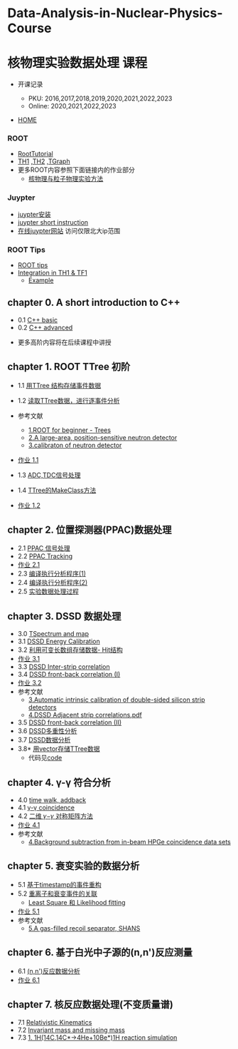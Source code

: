 # Data-Analysis-in-Nuclear-Physics-Course
# 核物理实验数据处理 课程
- 开课记录
  - PKU: 2016,2017,2018,2019,2020,2021,2022,2023
  - Online: 2020,2021,2022,2023

- [HOME](https://zhihuanli.github.io/Experimental-Data-Analysis-Course/)
### ROOT 
 - [RootTutorial](http://www.pp.rhul.ac.uk/~cowan/RootTutorial/)
 - [TH1](https://zhihuanli.github.io/Experimental-Data-Analysis-Course/ROOT/TH1.html)
 ,[TH2](https://zhihuanli.github.io/Experimental-Data-Analysis-Course/ROOT/TH2.html)
 ,[TGraph](https://zhihuanli.github.io/Experimental-Data-Analysis-Course/ROOT/TGraph.html)
 - 更多ROOT内容参照下面链接内的作业部分
   - [核物理与粒子物理实验方法](https://zhihuanli.github.io/Experimental-Method-in-Nuclear-Physics/)
### Juypter
 - [juypter安装](jupyter-short-instruction.pdf)
 - [juypter short instruction](https://zhihuanli.github.io/Experimental-Data-Analysis-Course/ROOT/juypter.html)
 - [在线juypter网站](https://162.105.54.124:8888) 访问仅限北大ip范围

### ROOT Tips
 - [ROOT tips](https://zhihuanli.github.io/Experimental-Data-Analysis-Course/chapt1/ROOT_tips.html)
 - [Integration in TH1 & TF1](https://zhihuanli.github.io/Experimental-Data-Analysis-Course/chapt1/Integration_in_TH1_and_TF1.html)
    - [Example](https://zhihuanli.github.io/Experimental-Data-Analysis-Course/chapt1/Example_of_Integration_in_TH1_and_TF1.html)
    
## chapter 0. A short introduction to C++
 - 0.1 [C++ basic](https://zhihuanli.github.io/Experimental-Data-Analysis-Course/chapt0/introduction_basic.html)
 - 0.2 [C++ advanced](https://zhihuanli.github.io/Experimental-Data-Analysis-Course/chapt0/introduction_advanced.html)
 * 更多高阶内容将在后续课程中讲授

## chapter 1. ROOT TTree 初阶
 - 1.1 [用TTree 结构存储事件数据](https://zhihuanli.github.io/Experimental-Data-Analysis-Course/chapt1/1.1_create_tree.html)
 - 1.2 [读取TTree数据，进行逐事件分析](https://zhihuanli.github.io/Experimental-Data-Analysis-Course/chapt1/1.2_read_tree.html)
 - 参考文献
      - [1.ROOT for beginner - Trees](./chapt1/ROOT_for_beginners_Day4.pdf)
      - [2.A large-area, position-sensitive neutron detector](./chapt1/neutron_detector.pdf)
      - [3.calibraton of neutron detector](./chapt1/neutron_cali.pdf)
      
 - [作业 1.1](https://zhihuanli.github.io/Experimental-Data-Analysis-Course/chapt1/coursework1.1.html) 
 - 1.3 [ADC,TDC信号处理](https://zhihuanli.github.io/Experimental-Data-Analysis-Course/chapt1/1.3_adc_analysis.html)
 - 1.4 [TTree的MakeClass方法](https://zhihuanli.github.io/Experimental-Data-Analysis-Course/chapt1/1.4_root_tree_makeclass.html)
 - [作业 1.2](https://zhihuanli.github.io/Experimental-Data-Analysis-Course/chapt1/coursework1.2.html)
 

## chapter 2. 位置探测器(PPAC)数据处理

  - 2.1 [PPAC 信号处理](https://zhihuanli.github.io/Experimental-Data-Analysis-Course/chapt2/2.1_PPAC_analysis.html)
  - 2.2 [PPAC Tracking](https://zhihuanli.github.io/Experimental-Data-Analysis-Course/chapt2/2.2_PPAC_tracking.html) 
  - [作业 2.1](https://zhihuanli.github.io/Experimental-Data-Analysis-Course/chapt2/coursework2.1.html) 
  - 2.3 [编译执行分析程序(1)](https://zhihuanli.github.io/Experimental-Data-Analysis-Course/chapt2/2.3_comiling_1.html)
  - 2.4 [编译执行分析程序(2)](https://zhihuanli.github.io/Experimental-Data-Analysis-Course/chapt2/2.4_compiling_2.html)
  - 2.5 [实验数据处理过程](https://zhihuanli.github.io/Experimental-Data-Analysis-Course/chapt2/2.5_data_analysis_process.html)
  
## chapter 3. DSSD 数据处理 

 - 3.0 [TSpectrum and map](https://zhihuanli.github.io/Experimental-Data-Analysis-Course/chapt3/3.0_TSpectrum_map.html)
 - 3.1 [DSSD Energy Calibration](https://zhihuanli.github.io/Experimental-Data-Analysis-Course/chapt3/3.1_DSSD_energy_calibration_1.html)
 - 3.2 [利用可变长数组存储数据- Hit结构](https://zhihuanli.github.io/Experimental-Data-Analysis-Course/chapt3/3.2_TTree_Branch_with_Dynamic_Array.html) 
 - [作业 3.1](https://zhihuanli.github.io/Experimental-Data-Analysis-Course/chapt3/coursework3.1.html) 
 - 3.3 [DSSD Inter-strip correlation](https://zhihuanli.github.io/Experimental-Data-Analysis-Course/chapt3/3.3_DSSD_interstrip_correlation.html)
 - 3.4 [DSSD front-back correlation (I)](https://zhihuanli.github.io/Experimental-Data-Analysis-Course/chapt3/3.4_DSSD_FB_correlation_I_DSSD1.html)
 - [作业 3.2](https://zhihuanli.github.io/Experimental-Data-Analysis-Course/chapt3/coursework3.2.html) 
 - 参考文献
      - [3.Automatic intrinsic calibration of double-sided silicon strip detectors](./chapt3/DSSD_cali.pdf)
      - [4.DSSD Adjacent strip correlations.pdf](./chapt3/DSSD_Adjacent.pdf)
 - 3.5 [DSSD front-back correlation (II)](https://zhihuanli.github.io/Experimental-Data-Analysis-Course/chapt3/3.5_DSSD_FB_correlation_II_DSSD1.html)
 - 3.6 [DSSD多重性分析](https://zhihuanli.github.io/Experimental-Data-Analysis-Course/chapt3/3.6_DSSD_Multiplicity_Analysis.html)
 - 3.7 [DSSD数据分析](https://zhihuanli.github.io/Experimental-Data-Analysis-Course/chapt3/3.7_DSSD_data_analysis.html)
 - 3.8* [用vector存储TTree数据](https://zhihuanli.github.io/Experimental-Data-Analysis-Course/chapt3/3.7_TTree_Branch_with_vector.html) 
      - 代码见[code](https://github.com/zhihuanli/Experimental-Data-Analysis-Course/tree/master/chapt3/code)

## chapter 4. γ-γ 符合分析 
 - 4.0 [time walk, addback](https://zhihuanli.github.io/Experimental-Data-Analysis-Course/chapt4/4.0_gamma-gamma_coincidence_0.html)
 - 4.1 [γ-γ coincidence](https://zhihuanli.github.io/Experimental-Data-Analysis-Course/chapt4/4.1_gamma-gamma_coincidence_I.html)
 - 4.2 [二维 𝛾−𝛾 对称矩阵方法](https://zhihuanli.github.io/Experimental-Data-Analysis-Course/chapt4/4.2_gamma-gamma_coincidence_II.html) 
 - [作业 4.1](https://zhihuanli.github.io/Experimental-Data-Analysis-Course/chapt4/coursework4.1.html)
 - 参考文献
     - [4.Background subtraction from in-beam HPGe coincidence data sets](./chapt4/Radford.pdf)

## chapter 5. 衰变实验的数据分析

 - 5.1 [基于timestamp的事件重构](https://zhihuanli.github.io/Experimental-Data-Analysis-Course/chapt5/5.1_decay_analysis_I.html)
 - 5.2 [重离子和衰变事件的关联](https://zhihuanli.github.io/Experimental-Data-Analysis-Course/chapt5/5.2_decay_analysis_II.html)
    - [Least Square 和 Likelihood fitting](https://zhihuanli.github.io/Experimental-Data-Analysis-Course/chapt5/fitting_LS_LH.html)
 - [作业 5.1](https://zhihuanli.github.io/Experimental-Data-Analysis-Course/chapt5/coursework5.1.html)
 - 参考文献
     - [5.A gas-filled recoil separator, SHANS](./chapt5/SHANS.pdf)

## chapter 6. 基于白光中子源的(n,n')反应测量
 - 6.1 [(n,n')反应数据分析](https://zhihuanli.github.io/Experimental-Data-Analysis-Course/chapt6/6.1_netron_capture_reaction.html)
- [作业 6.1](https://zhihuanli.github.io/Experimental-Data-Analysis-Course/chapt6/coursework6.1.html)

## chapter 7. 核反应数据处理(不变质量谱)
 - 7.1 [Relativistic Kinematics](https://zhihuanli.github.io/Experimental-Data-Analysis-Course/chapt7/relativistic_kinematics.html)
 - 7.2 [Invariant mass and missing mass](https://zhihuanli.github.io/Experimental-Data-Analysis-Course/chapt7/invariant_mass.html)
 - 7.3 [1. 1H(14C,14C\*→4He+10Be\*)1H reaction simulation](https://zhihuanli.github.io/Experimental-Data-Analysis-Course/chapt7/1.0_C14H1_He4Be10x.html)
